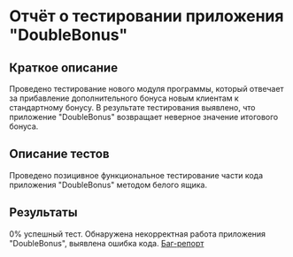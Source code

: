 # Отчёт о тестировании приложения "DoubleBonus"

## Краткое описание

Проведено тестирование нового модуля программы, который отвечает за прибавление дополнительного бонуса новым клиентам
к стандартному бонусу. В результате тестирования выявлено, что приложение "DoubleBonus" возвращает неверное значение итогового бонуса.

## Описание тестов

Проведено позицивное функциональное тестирование части кода приложения "DoubleBonus" методом белого ящика.

## Результаты
0% успешный тест. Обнаружена некорректная работа приложения "DoubleBonus", выявлена ошибка кода.
[Баг-репорт](https://github.com/asatoroff/jdz1.1/issues/1)
